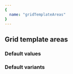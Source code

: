 ```yaml
---
{
  name: "gridTemplateAreas"
}
---
```


## Grid template areas

### Default values
<!-- defaults.values.start -->

<!-- defaults.values.end -->


### Default variants
<!-- defaults.variants.start -->

<!-- defaults.variants.end -->
